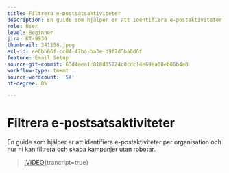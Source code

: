 ```yaml
---
title: Filtrera e-postsatsaktiviteter
description: En guide som hjälper er att identifiera e-postaktiviteter per organisation och hur ni kan filtrera och skapa kampanjer utan robotar.
role: User
level: Beginner
jira: KT-9930
thumbnail: 341158.jpeg
exl-id: ee0bb66f-cc04-47ba-ba3e-d9f7d5ba0d6f
feature: Email Setup
source-git-commit: 63d4aea1c818d35724c0cdc14e69ea00eb06b4a0
workflow-type: tm+mt
source-wordcount: '54'
ht-degree: 0%

---
```


# Filtrera e-postsatsaktiviteter

En guide som hjälper er att identifiera e-postaktiviteter per organisation och hur ni kan filtrera och skapa kampanjer utan robotar.

>[!VIDEO](https://video.tv.adobe.com/v/3445116/?quality=12&learn=on&captions=swe){trancript=true}
